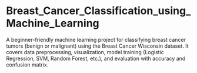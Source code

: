 # Breast_Cancer_Classification_using_Machine_Learning
A beginner-friendly machine learning project for classifying breast cancer tumors (benign or malignant) using the Breast Cancer Wisconsin dataset. It covers data preprocessing, visualization, model training (Logistic Regression, SVM, Random Forest, etc.), and evaluation with accuracy and confusion matrix.
